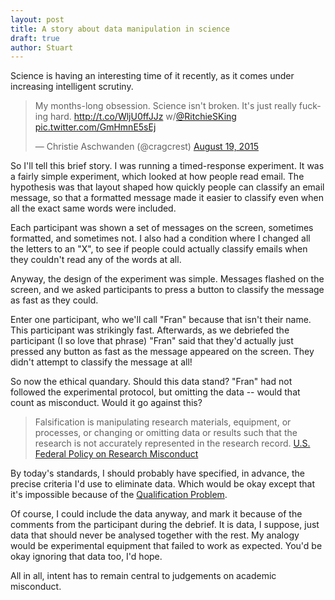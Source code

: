 ```yaml
---
layout: post
title: A story about data manipulation in science
draft: true
author: Stuart
---
```


Science is having an interesting time of it recently, as it comes under
increasing intelligent scrutiny.

<blockquote class="twitter-tweet" lang="en"><p lang="en" dir="ltr">My months-long obsession. Science isn&#39;t broken. It&#39;s just really fucking hard. <a href="http://t.co/WljU0ffJJz">http://t.co/WljU0ffJJz</a> w/<a href="https://twitter.com/RitchieSKing">@RitchieSKing</a> <a href="http://t.co/GmHmnE5sEj">pic.twitter.com/GmHmnE5sEj</a></p>&mdash; Christie Aschwanden (@cragcrest) <a href="https://twitter.com/cragcrest/status/633990626099392512">August 19, 2015</a></blockquote>
<script async src="//platform.twitter.com/widgets.js" charset="utf-8"></script>

So I'll tell this brief story. I was running a timed-response experiment. It was
a fairly simple experiment, which looked at how people read email. The
hypothesis was that layout shaped how quickly people can classify an email
message, so that a formatted message made it easier to classify even when all
the exact same words were included.

Each participant was shown a set of messages on the screen, sometimes formatted,
and sometimes not. I also had a condition where I changed all the letters to
an "X", to see if people could actually classify emails when they couldn't
read any of the words at all.

Anyway, the design of the experiment was simple. Messages flashed on the screen,
and we asked participants to press a button to classify the message as fast as
they could.

Enter one participant, who we'll call "Fran" because that isn't their name.
This participant was strikingly fast. Afterwards, as we debriefed the
participant (I so love that phrase) "Fran" said that they'd actually just
pressed any button as fast as the message appeared on the screen. They didn't
attempt to classify the message at all!

So now the ethical quandary. Should this data stand? "Fran" had not followed
the experimental protocol, but omitting the data -- would that count as
misconduct. Would it go against this?

> Falsification is manipulating research materials, equipment, or processes, or
> changing or omitting data or results such that the research is not accurately
> represented in the research record.
> [U.S. Federal Policy on Research Misconduct](http://www.aps.org/policy/statements/upload/federalpolicy.pdf)

By today's standards, I should probably have specified, in advance, the precise
criteria I'd use to eliminate data. Which would be okay except that it's impossible
because of the [Qualification Problem](https://en.wikipedia.org/wiki/Qualification_problem).

Of course, I could include the data anyway, and mark it because of the comments
from the participant during the debrief. It is data, I suppose, just data that
should never be analysed together with the rest. My analogy would be experimental
equipment that failed to work as expected. You'd be okay ignoring that data too, I'd hope.

All in all, intent has to remain central to judgements on academic misconduct.
